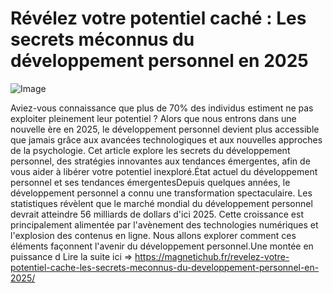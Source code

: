 # Révélez votre potentiel caché : Les secrets méconnus du développement personnel en 2025

![Image](https://images.pexels.com/photos/1927974/pexels-photo-1927974.jpeg?auto=compress&cs=tinysrgb&h=650&w=940)

Aviez-vous connaissance que plus de 70% des individus estiment ne pas exploiter pleinement leur potentiel ? Alors que nous entrons dans une nouvelle ère en 2025, le développement personnel devient plus accessible que jamais grâce aux avancées technologiques et aux nouvelles approches de la psychologie. Cet article explore les secrets du développement personnel, des stratégies innovantes aux tendances émergentes, afin de vous aider à libérer votre potentiel inexploré.État actuel du développement personnel et ses tendances émergentesDepuis quelques années, le développement personnel a connu une transformation spectaculaire. Les statistiques révèlent que le marché mondial du développement personnel devrait atteindre 56 milliards de dollars d'ici 2025. Cette croissance est principalement alimentée par l'avènement des technologies numériques et l'explosion des contenus en ligne. Nous allons explorer comment ces éléments façonnent l'avenir du développement personnel.Une montée en puissance d Lire la suite ici => https://magnetichub.fr/revelez-votre-potentiel-cache-les-secrets-meconnus-du-developpement-personnel-en-2025/
